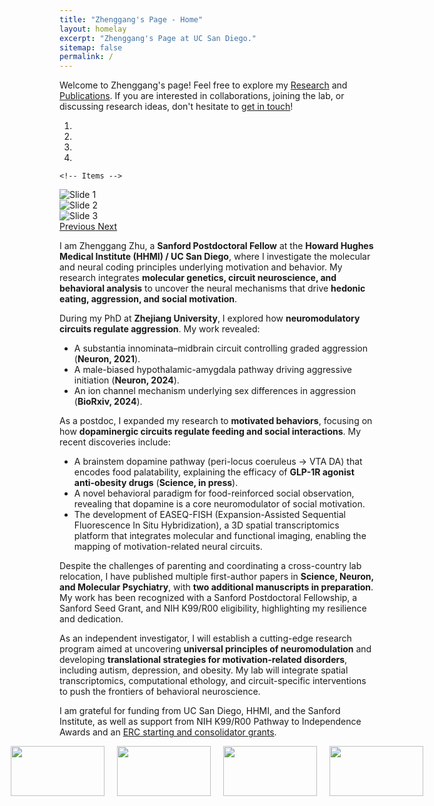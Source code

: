 ```yaml
---
title: "Zhenggang's Page - Home"
layout: homelay
excerpt: "Zhenggang's Page at UC San Diego."
sitemap: false
permalink: /
---
```

<!-- Welcome to Zhenggang's page! Feel free to explore my [Research](./research/) and [Publications](./publications/). If you are interested in collaborations, joining the lab, or discussing research ideas, don't hesitate to [get in touch](./contact/)!   -->
Welcome to Zhenggang's page! Feel free to explore my [Research](./research/) and [Publications](./publications/). If you are interested in collaborations, joining the lab, or discussing research ideas, don't hesitate to [get in touch](#footer)!  

<div markdown="0" id="carousel" class="carousel slide" data-ride="carousel" data-interval="4000" data-pause="hover" >
    <!-- Menu -->
    <ol class="carousel-indicators">
        <li data-target="#carousel" data-slide-to="0" class="active"></li>
        <li data-target="#carousel" data-slide-to="1"></li>
        <li data-target="#carousel" data-slide-to="2"></li>
        <li data-target="#carousel" data-slide-to="3"></li>
    </ol>

    <!-- Items -->
  <div class="carousel-inner" markdown="0">
        <div class="item active">
            <img src="{{ site.url }}{{ site.baseurl }}/images/slider7001400/slider1.png" alt="Slide 1" />
        </div>
        <div class="item">
            <img src="{{ site.url }}{{ site.baseurl }}/images/slider7001400/slider2.png" alt="Slide 2" />
        </div>
        <div class="item">
            <img src="{{ site.url }}{{ site.baseurl }}/images/slider7001400/slider3.png" alt="Slide 3" />
        </div>
    </div>
  <a class="left carousel-control" href="#carousel" role="button" data-slide="prev">
    <span class="glyphicon glyphicon-chevron-left" aria-hidden="true"></span>
    <span class="sr-only">Previous</span>
  </a>
  <a class="right carousel-control" href="#carousel" role="button" data-slide="next">
    <span class="glyphicon glyphicon-chevron-right" aria-hidden="true"></span>
    <span class="sr-only">Next</span>
  </a>
</div>

I am Zhenggang Zhu, a **Sanford Postdoctoral Fellow** at the **Howard Hughes Medical Institute (HHMI) / UC San Diego**, where I investigate the molecular and neural coding principles underlying motivation and behavior. My research integrates **molecular genetics, circuit neuroscience, and behavioral analysis** to uncover the neural mechanisms that drive **hedonic eating, aggression, and social motivation**.  

During my PhD at **Zhejiang University**, I explored how **neuromodulatory circuits regulate aggression**. My work revealed:  
- A substantia innominata–midbrain circuit controlling graded aggression (**Neuron, 2021**).  
- A male-biased hypothalamic-amygdala pathway driving aggressive initiation (**Neuron, 2024**).  
- An ion channel mechanism underlying sex differences in aggression (**BioRxiv, 2024**).  

As a postdoc, I expanded my research to **motivated behaviors**, focusing on how **dopaminergic circuits regulate feeding and social interactions**. My recent discoveries include:  
- A brainstem dopamine pathway (peri-locus coeruleus → VTA DA) that encodes food palatability, explaining the efficacy of **GLP-1R agonist anti-obesity drugs** (**Science, in press**).  
- A novel behavioral paradigm for food-reinforced social observation, revealing that dopamine is a core neuromodulator of social motivation.  
- The development of EASEQ-FISH (Expansion-Assisted Sequential Fluorescence In Situ Hybridization), a 3D spatial transcriptomics platform that integrates molecular and functional imaging, enabling the mapping of motivation-related neural circuits.  


Despite the challenges of parenting and coordinating a cross-country lab relocation, I have published multiple first-author papers in **Science, Neuron, and Molecular Psychiatry**, with **two additional manuscripts in preparation**. My work has been recognized with a Sanford Postdoctoral Fellowship, a Sanford Seed Grant, and NIH K99/R00 eligibility, highlighting my resilience and dedication.  

As an independent investigator, I will establish a cutting-edge research program aimed at uncovering **universal principles of neuromodulation** and developing **translational strategies for motivation-related disorders**, including autism, depression, and obesity. My lab will integrate spatial transcriptomics, computational ethology, and circuit-specific interventions to push the frontiers of behavioral neuroscience.  

I am grateful for funding from UC San Diego, HHMI, and the Sanford Institute, as well as support from NIH K99/R00 Pathway to Independence Awards and an [ERC starting and consolidator grants](https://erc.europa.eu/funding/starting-grants).



<!-- **News: Our group will move to the University of UC San Diego!** Over the next two years, we will establish a new research lab focused on neuroscience and dopamine signaling at XXU. As part of this transition, we will gradually relocate our experimental systems and expand our research capabilities.

We are actively seeking PhD students, postdocs, and research staff with expertise in neuroscience, dopamine systems, behavioral analysis, calcium imaging, optogenetics, and computational modeling. Additionally, we welcome applications for engineering/technical roles and an administrative assistant to support our expanding lab.

If you are interested in joining us, please reach out! More details to follow.
# Welcome to the Zhenggang Lab   -->

<!-- We are an interdisciplinary research group currently based at UC San Diego, with plans to expand our work into new frontiers of neuroscience and motivated behavior research. Our goal is to decode the molecular and circuit mechanisms that govern motivated behaviors, such as hedonic eating, social observation, and aggression. By integrating spatial transcriptomics, circuit-specific interventions, and computational ethology, we aim to uncover fundamental principles of neuromodulation and their implications for obesity, addiction, and neuropsychiatric disorders.

Our research has identified a brainstem dopamine pathway (peri-locus coeruleus → VTADA) that regulates food palatability and hedonic feeding, offering new insights into the neural basis of obesity and the mechanisms underlying GLP-1R agonist therapies (Science, in press). Additionally, our work on aggression circuits has revealed how the substantia innominata-midbrain circuit controls a general aggressive response, providing a framework for understanding how neuromodulatory genes shape sex-specific aggressive behaviors (Neuron, 2021; 2024). To further explore these complex circuits, we developed EASEQ-FISH, a 3D spatial transcriptomics platform that enables high-throughput molecular mapping of neural dynamics.

We are actively expanding our research efforts and welcome collaborations with scientists in molecular neuroscience, circuit biology, and computational modeling. Our move to a new research institute will facilitate interactions with world-class groups in systems neuroscience, behavioral science, and neural computation. We look forward to building next-generation neurotechnology that will revolutionize our understanding of motivated behaviors and their dysfunctions in conditions such as depression, autism, and eating disorders. -->

 <!-- **We are  looking for passionate new PhD students, Postdocs, and Master students to join the team** [(more info)]({{ site.url }}{{ site.baseurl }}/vacancies) **!** -->


<figure class="logos" style="display: flex; justify-content: center; align-items: center; gap: 20px;">
  <img src="{{ site.url }}{{ site.baseurl }}/images/logopic/Logo_HHMI.png" style="width: 150px; height: 80px; object-fit: contain;">
  <img src="{{ site.url }}{{ site.baseurl }}/images/logopic/Logo_UCSD.png" style="width: 150px; height: 80px; object-fit: contain;">
  <img src="{{ site.url }}{{ site.baseurl }}/images/logopic/Logo_NIH.png" style="width: 150px; height: 80px; object-fit: contain;">
  <img src="{{ site.url }}{{ site.baseurl }}/images/logopic/Logo_Sanford.png" style="width: 150px; height: 80px; object-fit: contain;">
</figure>


